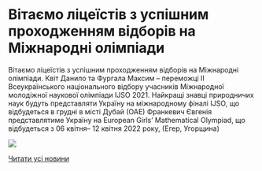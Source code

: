 # Вітаємо ліцеїстів з успішним проходженням відборів на Міжнародні олімпіади

Вітаємо ліцеїстів з успішним проходженням відборів на Міжнародні олімпіади.
Квіт Данило та Фургала Максим – переможці ІІ Всеукраїнського національного відбору учасників Міжнародної молодіжної наукової олімпіади IJSO 2021. Найкращі знавці природничих наук будуть представляти Україну на міжнародному фіналі IJSO, що відбудеться в грудні в місті Дубай (ОАЕ)
Франкевич Євгенія представлятиме Україну на European Girls’ Mathematical Olympiad, що відбудеться з 06 квітня– 12 квітня 2022 року, (Егер, Угорщина)


![](/images/blog/вітаємо-ліцеїстів-з-успішним-проходженням-відборів-на/miznar_olimp_2022.jpg)


[Читати усі новини](/news)

